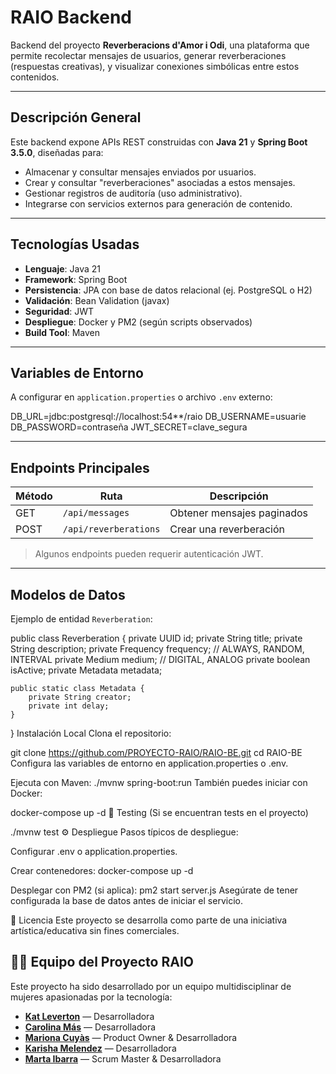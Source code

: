 # RAIO Backend

Backend del proyecto **Reverberacions d'Amor i Odi**, una plataforma que permite recolectar mensajes de usuarios, generar reverberaciones (respuestas creativas), y visualizar conexiones simbólicas entre estos contenidos.

---

##  Descripción General

Este backend expone APIs REST construidas con **Java 21** y **Spring Boot 3.5.0**, diseñadas para:

- Almacenar y consultar mensajes enviados por usuarios.
- Crear y consultar "reverberaciones" asociadas a estos mensajes.
- Gestionar registros de auditoría (uso administrativo).
- Integrarse con servicios externos para generación de contenido.

---

##  Tecnologías Usadas

- **Lenguaje**: Java 21
- **Framework**: Spring Boot
- **Persistencia**: JPA con base de datos relacional (ej. PostgreSQL o H2)
- **Validación**: Bean Validation (javax)
- **Seguridad**: JWT
- **Despliegue**: Docker y PM2 (según scripts observados)
- **Build Tool**: Maven

---

##  Variables de Entorno

A configurar en `application.properties` o archivo `.env` externo:

DB_URL=jdbc:postgresql://localhost:54**/raio
DB_USERNAME=usuarie
DB_PASSWORD=contraseña
JWT_SECRET=clave_segura

---

##  Endpoints Principales

| Método | Ruta                     | Descripción                                 |
|--------|--------------------------|---------------------------------------------|
| GET    | `/api/messages`          | Obtener mensajes paginados                  |
| POST   | `/api/reverberations`    | Crear una reverberación                     |      

> Algunos endpoints pueden requerir autenticación JWT.

---

## Modelos de Datos

Ejemplo de entidad `Reverberation`:


public class Reverberation {
    private UUID id;
    private String title;
    private String description;
    private Frequency frequency; // ALWAYS, RANDOM, INTERVAL
    private Medium medium;       // DIGITAL, ANALOG
    private boolean isActive;
    private Metadata metadata;

    public static class Metadata {
        private String creator;
        private int delay;
    }
}
 Instalación Local
Clona el repositorio:

git clone https://github.com/PROYECTO-RAIO/RAIO-BE.git
cd RAIO-BE
Configura las variables de entorno en application.properties o .env.

Ejecuta con Maven:
./mvnw spring-boot:run
También puedes iniciar con Docker:

docker-compose up -d
🧪 Testing
(Si se encuentran tests en el proyecto)

./mvnw test
⚙️ Despliegue
Pasos típicos de despliegue:

Configurar .env o application.properties.

Crear contenedores:
docker-compose up -d

Desplegar con PM2 (si aplica):
pm2 start server.js
Asegúrate de tener configurada la base de datos antes de iniciar el servicio.

📝 Licencia
Este proyecto se desarrolla como parte de una iniciativa artística/educativa sin fines comerciales.

## 👩‍💻 Equipo del Proyecto RAIO

Este proyecto ha sido desarrollado por un equipo multidisciplinar de mujeres apasionadas por la tecnología:

- [**Kat Leverton**](https://www.linkedin.com/in/kat-leverton/) — Desarrolladora
- [**Carolina Más**](https://www.linkedin.com/in/carolina-mas/) — Desarrolladora
- [**Mariona Cuyàs**](https://www.linkedin.com/in/mariona-cuyas/) — Product Owner & Desarrolladora
- [**Karisha Melendez**](https://www.linkedin.com/in/karisssha/) — Desarrolladora
- [**Marta Ibarra**](https://www.linkedin.com/in/marta-ibarra-cumbrero/) — Scrum Master & Desarrolladora
